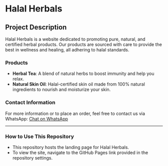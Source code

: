 # Halal Herbals

## Project Description
Halal Herbals is a website dedicated to promoting pure, natural, and certified herbal products. Our products are sourced with care to provide the best in wellness and healing, all adhering to halal standards.

### Products
- **Herbal Tea**: A blend of natural herbs to boost immunity and help you relax.
- **Natural Skin Oil**: Halal-certified skin oil made from 100% natural ingredients to nourish and moisturize your skin.

### Contact Information
For more information or to place an order, feel free to contact us via WhatsApp: [Chat on WhatsApp](https://wa.me/256761160708)

---

### How to Use This Repository
- This repository hosts the landing page for Halal Herbals.
- To view the site, navigate to the GitHub Pages link provided in the repository settings.
